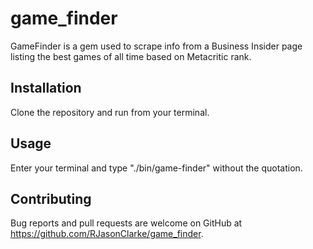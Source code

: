 # game_finder

GameFinder is a gem used to scrape info from a Business Insider page listing the best games of all time based on Metacritic rank.

## Installation

Clone the repository and run from your terminal.

## Usage

Enter your terminal and type "./bin/game-finder" without the quotation.

## Contributing

Bug reports and pull requests are welcome on GitHub at https://github.com/RJasonClarke/game_finder.
